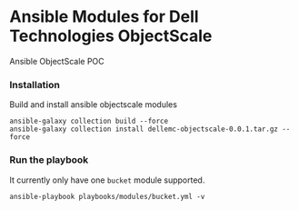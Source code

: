 # Ansible Modules for Dell Technologies ObjectScale

Ansible ObjectScale POC

### Installation

Build and install ansible objectscale modules
```
ansible-galaxy collection build --force
ansible-galaxy collection install dellemc-objectscale-0.0.1.tar.gz --force
```

### Run the playbook
It currently only have one `bucket` module supported.

```
ansible-playbook playbooks/modules/bucket.yml -v
```
